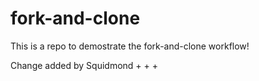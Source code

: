 # fork-and-clone

This is a repo to demostrate the fork-and-clone workflow!

Change added by Squidmond
+
+
+
